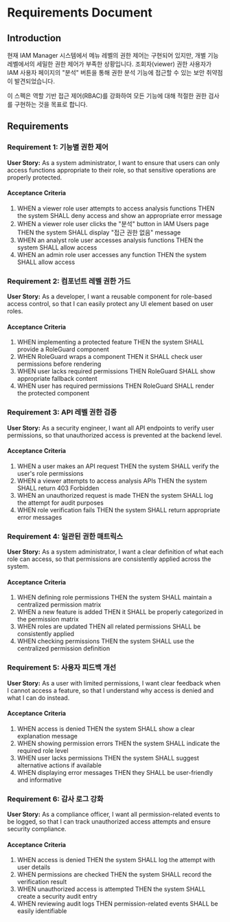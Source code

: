 # Requirements Document

## Introduction

현재 IAM Manager 시스템에서 메뉴 레벨의 권한 제어는 구현되어 있지만, 개별 기능 레벨에서의 세밀한 권한 제어가 부족한 상황입니다. 조회자(viewer) 권한 사용자가 IAM 사용자 페이지의 "분석" 버튼을 통해 권한 분석 기능에 접근할 수 있는 보안 취약점이 발견되었습니다.

이 스펙은 역할 기반 접근 제어(RBAC)를 강화하여 모든 기능에 대해 적절한 권한 검사를 구현하는 것을 목표로 합니다.

## Requirements

### Requirement 1: 기능별 권한 제어

**User Story:** As a system administrator, I want to ensure that users can only access functions appropriate to their role, so that sensitive operations are properly protected.

#### Acceptance Criteria

1. WHEN a viewer role user attempts to access analysis functions THEN the system SHALL deny access and show an appropriate error message
2. WHEN a viewer role user clicks the "분석" button in IAM Users page THEN the system SHALL display "접근 권한 없음" message
3. WHEN an analyst role user accesses analysis functions THEN the system SHALL allow access
4. WHEN an admin role user accesses any function THEN the system SHALL allow access

### Requirement 2: 컴포넌트 레벨 권한 가드

**User Story:** As a developer, I want a reusable component for role-based access control, so that I can easily protect any UI element based on user roles.

#### Acceptance Criteria

1. WHEN implementing a protected feature THEN the system SHALL provide a RoleGuard component
2. WHEN RoleGuard wraps a component THEN it SHALL check user permissions before rendering
3. WHEN user lacks required permissions THEN RoleGuard SHALL show appropriate fallback content
4. WHEN user has required permissions THEN RoleGuard SHALL render the protected component

### Requirement 3: API 레벨 권한 검증

**User Story:** As a security engineer, I want all API endpoints to verify user permissions, so that unauthorized access is prevented at the backend level.

#### Acceptance Criteria

1. WHEN a user makes an API request THEN the system SHALL verify the user's role permissions
2. WHEN a viewer attempts to access analysis APIs THEN the system SHALL return 403 Forbidden
3. WHEN an unauthorized request is made THEN the system SHALL log the attempt for audit purposes
4. WHEN role verification fails THEN the system SHALL return appropriate error messages

### Requirement 4: 일관된 권한 매트릭스

**User Story:** As a system administrator, I want a clear definition of what each role can access, so that permissions are consistently applied across the system.

#### Acceptance Criteria

1. WHEN defining role permissions THEN the system SHALL maintain a centralized permission matrix
2. WHEN a new feature is added THEN it SHALL be properly categorized in the permission matrix
3. WHEN roles are updated THEN all related permissions SHALL be consistently applied
4. WHEN checking permissions THEN the system SHALL use the centralized permission definition

### Requirement 5: 사용자 피드백 개선

**User Story:** As a user with limited permissions, I want clear feedback when I cannot access a feature, so that I understand why access is denied and what I can do instead.

#### Acceptance Criteria

1. WHEN access is denied THEN the system SHALL show a clear explanation message
2. WHEN showing permission errors THEN the system SHALL indicate the required role level
3. WHEN user lacks permissions THEN the system SHALL suggest alternative actions if available
4. WHEN displaying error messages THEN they SHALL be user-friendly and informative

### Requirement 6: 감사 로그 강화

**User Story:** As a compliance officer, I want all permission-related events to be logged, so that I can track unauthorized access attempts and ensure security compliance.

#### Acceptance Criteria

1. WHEN access is denied THEN the system SHALL log the attempt with user details
2. WHEN permissions are checked THEN the system SHALL record the verification result
3. WHEN unauthorized access is attempted THEN the system SHALL create a security audit entry
4. WHEN reviewing audit logs THEN permission-related events SHALL be easily identifiable